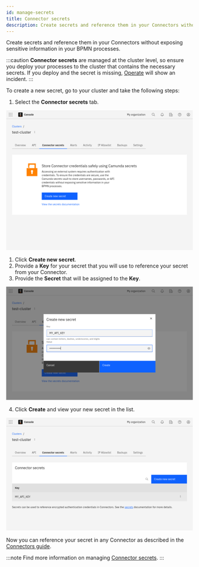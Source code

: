 ```yaml
---
id: manage-secrets
title: Connector secrets
description: Create secrets and reference them in your Connectors without exposing sensitive information in your BPMN processes.
---
```


Create secrets and reference them in your Connectors without exposing sensitive information in your BPMN processes.

:::caution
**Connector secrets** are managed at the cluster level, so ensure you deploy your processes to the cluster that contains the necessary secrets.
If you deploy and the secret is missing, [Operate](../../operate/operate-introduction.md) will show an incident.
:::

To create a new secret, go to your cluster and take the following steps:

1. Select the **Connector secrets** tab.

![secrets](./img/cluster-detail-secrets.png)

1. Click **Create new secret**.
2. Provide a **Key** for your secret that you will use to reference your secret from your Connector.
3. Provide the **Secret** that will be assigned to the **Key**.

![secrets-create](./img/cluster-detail-secrets-create.png)

4. Click **Create** and view your new secret in the list.

![secrets-view](./img/cluster-detail-secrets-view.png)

Now you can reference your secret in any Connector as described in the [Connectors guide](/components/connectors/use-connectors/index.md#using-secrets).

:::note
Find more information on managing [Connector secrets](/self-managed/connectors-deployment/connectors-configuration.md).
:::

